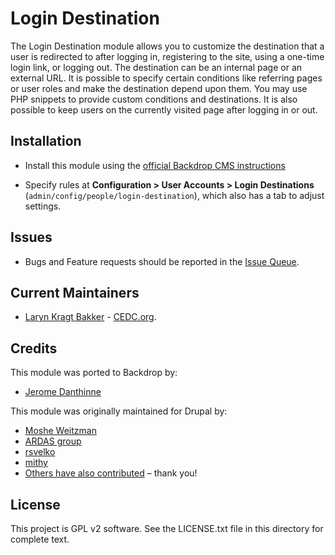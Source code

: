 # Login Destination

The Login Destination module allows you to customize the destination that a user
is redirected to after logging in, registering to the site, using a one-time
login link, or logging out. The destination can be an internal page or an
external URL. It is possible to specify certain conditions like referring pages
or user roles and make the destination depend upon them. You may use PHP snippets
to provide custom conditions and destinations. It is also possible to keep users
on the currently visited page after logging in or out.

## Installation

- Install this module using the [official Backdrop CMS instructions](https://backdropcms.org/guide/modules)

- Specify rules at **Configuration > User Accounts > Login Destinations**
  (`admin/config/people/login-destination`), which also has a tab to adjust
  settings.

## Issues

 - Bugs and Feature requests should be reported in the [Issue Queue](https://github.com/backdrop-contrib/login_destination/issues).

## Current Maintainers

- [Laryn Kragt Bakker](https://github.com/laryn) - [CEDC.org](https://cedc.org).

## Credits

This module was ported to Backdrop by:
  - [Jerome Danthinne](https://github.com/jdanthinne/)

This module was originally maintained for Drupal by:
  - [Moshe Weitzman](https://www.drupal.org/u/moshe-weitzman)
  - [ARDAS group](https://www.drupal.org/u/ardas)
  - [rsvelko](https://www.drupal.org/u/rsvelko)
  - [mithy](http://drupal.org/user/258911/)
  - [Others have also contributed](https://www.drupal.org/node/69051/committers) – thank you!

## License

This project is GPL v2 software. See the LICENSE.txt file in this directory for
complete text.
